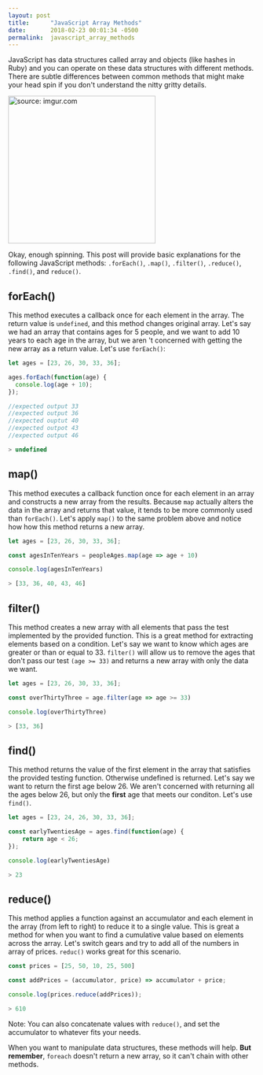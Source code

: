 ```yaml
---
layout: post
title:      "JavaScript Array Methods"
date:       2018-02-23 00:01:34 -0500
permalink:  javascript_array_methods
---
```



JavaScript has data structures called array and objects (like hashes in Ruby) and you can operate on these data structures with different methods. There are subtle differences between common methods that might make your head spin if you don't understand the nitty gritty details. 

<img src="https://i.imgur.com/8NwhIUG.gif" title="source: imgur.com" height="300" width="300" class="img-responsive">

Okay, enough spinning. This post will provide basic explanations for the following JavaScript methods: `.forEach()`, `.map()`, `.filter()`, `.reduce()`, `.find()`, and `reduce()`. 

## forEach()
This method executes a callback once for each element in the array. The return value is `undefined`, and this method changes original array. Let's say we had an array that contains ages for 5 people, and we want to add 10 years to each age in the array, but we aren 't concerned with getting the new array as a return value.  Let's use `forEach()`:

```javascript
let ages = [23, 26, 30, 33, 36];

ages.forEach(function(age) {
  console.log(age + 10);
});

//expected output 33
//expected output 36
//expected ouptut 40
//expected outpot 43
//expected output 46

> undefined
```
## map()
This method executes a callback function once for each element in an array and constructs a new array from the results. Because `map` actually alters the data in the array and returns that value,  it tends to be more commonly used than `forEach()`.  Let's apply `map()` to the same problem above and notice how how this method returns a new array.

```javascript
let ages = [23, 26, 30, 33, 36];

const agesInTenYears = peopleAges.map(age => age + 10)

console.log(agesInTenYears)

> [33, 36, 40, 43, 46]
```

## filter()
This method creates a new array with all elements that pass the test implemented by the provided function. This is a great method for extracting elements based on a condition. Let's say we want to know which ages are greater or than or equal to 33. `filter()` will allow us to remove the ages that don't pass our test `(age >= 33)` and returns a new array with only the data we want.

```javascript
let ages = [23, 26, 30, 33, 36];

const overThirtyThree = age.filter(age => age >= 33)

console.log(overThirtyThree)

> [33, 36]
```
## find()
This method returns the value of the first element in the array that satisfies the provided testing function. Otherwise undefined is returned. Let's say we want to return the first age below 26. We aren't concerned with returning all the ages below 26, but only the  **first** age that meets our conditon. Let's use `find()`.

```javascript 
let ages = [23, 24, 26, 30, 33, 36];

const earlyTwentiesAge = ages.find(function(age) {
	return age < 26;
});

console.log(earlyTwentiesAge)

> 23
```
## reduce()
This method applies a function against an accumulator and each element in the array (from left to right) to reduce it to a single value. This is great a method for when you want to find a cumulative value based on elements across the array.  Let's switch gears and try to add all of the numbers in array of prices. `reduc()` works great for this scenario. 

```javascript
const prices = [25, 50, 10, 25, 500]

const addPrices = (accumulator, price) => accumulator + price;

console.log(prices.reduce(addPrices));

> 610
```

Note: You can also concatenate values with `reduce()`, and set the accumulator to whatever fits your needs.

When you want to manipulate data structures, these methods will help. **But remember**, `foreach` doesn't return a new array, so it can't chain with other methods.
